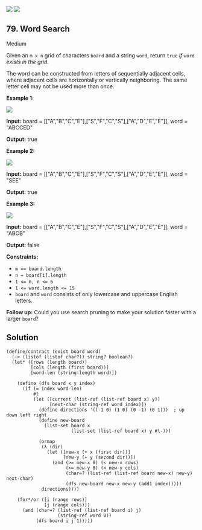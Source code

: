 [![](https://img.shields.io/github/stars/javadev/LeetCode-in-All?label=Stars&style=flat-square)](https://github.com/javadev/LeetCode-in-All)
[![](https://img.shields.io/github/forks/javadev/LeetCode-in-All?label=Fork%20me%20on%20GitHub%20&style=flat-square)](https://github.com/javadev/LeetCode-in-All/fork)

## 79\. Word Search

Medium

Given an `m x n` grid of characters `board` and a string `word`, return `true` _if_ `word` _exists in the grid_.

The word can be constructed from letters of sequentially adjacent cells, where adjacent cells are horizontally or vertically neighboring. The same letter cell may not be used more than once.

**Example 1:**

![](https://assets.leetcode.com/uploads/2020/11/04/word2.jpg)

**Input:** board = \[\["A","B","C","E"],["S","F","C","S"],["A","D","E","E"]], word = "ABCCED"

**Output:** true

**Example 2:**

![](https://assets.leetcode.com/uploads/2020/11/04/word-1.jpg)

**Input:** board = \[\["A","B","C","E"],["S","F","C","S"],["A","D","E","E"]], word = "SEE"

**Output:** true

**Example 3:**

![](https://assets.leetcode.com/uploads/2020/10/15/word3.jpg)

**Input:** board = \[\["A","B","C","E"],["S","F","C","S"],["A","D","E","E"]], word = "ABCB"

**Output:** false

**Constraints:**

*   `m == board.length`
*   `n = board[i].length`
*   `1 <= m, n <= 6`
*   `1 <= word.length <= 15`
*   `board` and `word` consists of only lowercase and uppercase English letters.

**Follow up:** Could you use search pruning to make your solution faster with a larger `board`?

## Solution

```racket
(define/contract (exist board word)
  (-> (listof (listof char?)) string? boolean?)
  (let* ([rows (length board)]
         [cols (length (first board))]
         [word-len (string-length word)])
    
    (define (dfs board x y index)
      (if (= index word-len)
          #t
          (let ([current (list-ref (list-ref board x) y)]
                [next-char (string-ref word index)])
            (define directions '((-1 0) (1 0) (0 -1) (0 1)))  ; up down left right
            (define new-board 
              (list-set board x 
                        (list-set (list-ref board x) y #\-)))
            
            (ormap
             (λ (dir)
               (let ([new-x (+ x (first dir))]
                     [new-y (+ y (second dir))])
                 (and (>= new-x 0) (< new-x rows)
                      (>= new-y 0) (< new-y cols)
                      (char=? (list-ref (list-ref board new-x) new-y) next-char)
                      (dfs new-board new-x new-y (add1 index)))))
             directions))))
    
    (for*/or ([i (range rows)]
              [j (range cols)])
      (and (char=? (list-ref (list-ref board i) j) 
                   (string-ref word 0))
           (dfs board i j 1)))))
```